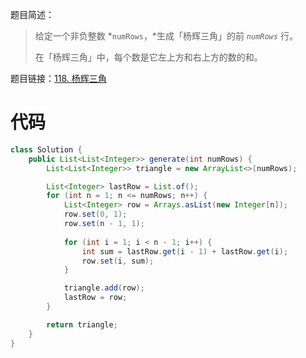 题目简述：

> 给定一个非负整数 *`numRows`，*生成「杨辉三角」的前 *`numRows`* 行。
>
> 在「杨辉三角」中，每个数是它左上方和右上方的数的和。

题目链接：[118. 杨辉三角](https://leetcode.cn/problems/pascals-triangle/)

# 代码

```java
class Solution {
    public List<List<Integer>> generate(int numRows) {
        List<List<Integer>> triangle = new ArrayList<>(numRows);

        List<Integer> lastRow = List.of();
        for (int n = 1; n <= numRows; n++) {
            List<Integer> row = Arrays.asList(new Integer[n]);
            row.set(0, 1);
            row.set(n - 1, 1);
            
            for (int i = 1; i < n - 1; i++) {
                int sum = lastRow.get(i - 1) + lastRow.get(i);
                row.set(i, sum);
            }

            triangle.add(row);
            lastRow = row;
        }

        return triangle;
    }
}
```


